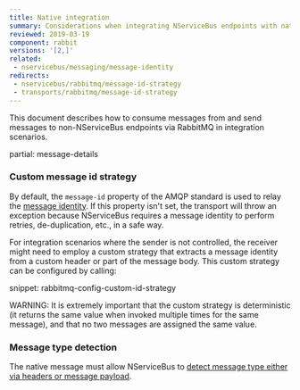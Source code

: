 ```yaml
---
title: Native integration
summary: Considerations when integrating NServiceBus endpoints with native RabbitMQ publishers and consumers.
reviewed: 2019-03-19
component: rabbit
versions: '[2,]'
related:
 - nservicebus/messaging/message-identity
redirects:
 - nservicebus/rabbitmq/message-id-strategy
 - transports/rabbitmq/message-id-strategy
---
```


This document describes how to consume messages from and send messages to non-NServiceBus endpoints via RabbitMQ in integration scenarios.

partial: message-details

### Custom message id strategy

By default, the `message-id` property of the AMQP standard is used to relay the [message identity](/nservicebus/messaging/message-identity.md). If this property isn't set, the transport will throw an exception because NServiceBus requires a message identity to perform retries, de-duplication, etc., in a safe way.

For integration scenarios where the sender is not controlled, the receiver might need to employ a custom strategy that extracts a message identity from a custom header or part of the message body. This custom strategy can be configured by calling:

snippet: rabbitmq-config-custom-id-strategy

WARNING: It is extremely important that the custom strategy is deterministic (it returns the same value when invoked multiple times for the same message), and that no two messages are assigned the same value.

### Message type detection

The native message must allow NServiceBus to [detect message type either via headers or message payload](/nservicebus/messaging/message-type-detection.md).